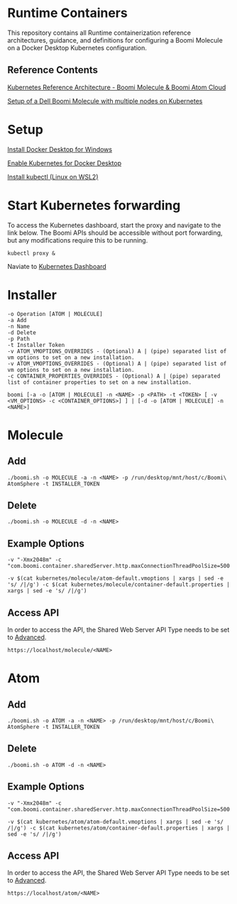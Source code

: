 # Runtime Containers

This repository contains all Runtime containerization reference architectures, guidance, and definitions for configuring a Boomi Molecule on a Docker Desktop Kubernetes configuration.

## Reference Contents

[Kubernetes Reference Architecture - Boomi Molecule & Boomi Atom Cloud](https://bitbucket.org/officialboomi/runtime-containers/src/master/Kubernetes/)

[Setup of a Dell Boomi Molecule with multiple nodes on Kubernetes](https://github.com/anthonyrabiaza/BoomiKubernetes)

# Setup

[Install Docker Desktop for Windows](https://hub.docker.com/editions/community/docker-ce-desktop-windows)

[Enable Kubernetes for Docker Desktop](https://docs.docker.com/desktop/kubernetes/)

[Install kubectl (Linux on WSL2)](https://kubernetes.io/docs/tasks/tools/install-kubectl-linux/)

# Start Kubernetes forwarding

To access the Kubernetes dashboard, start the proxy and navigate to the link below. 
The Boomi APIs should be accessible without port forwarding, but any modifications require this to be running.

```
kubectl proxy &
```

Naviate to [Kubernetes Dashboard](http://localhost:8001/api/v1/namespaces/kubernetes-dashboard/services/https:kubernetes-dashboard:/proxy/)

# Installer

```
-o Operation [ATOM | MOLECULE]
-a Add
-n Name
-d Delete
-p Path
-t Installer Token   
-v ATOM_VMOPTIONS_OVERRIDES - (Optional) A | (pipe) separated list of vm options to set on a new installation.                                                                                                                                                                                  -v ATOM_VMOPTIONS_OVERRIDES - (Optional) A | (pipe) separated list of vm options to set on a new installation.
-c CONTAINER_PROPERTIES_OVERRIDES - (Optional) A | (pipe) separated list of container properties to set on a new installation.

boomi [-a -o [ATOM | MOLECULE] -n <NAME> -p <PATH> -t <TOKEN> [ -v <VM_OPTIONS> -c <CONTAINER_OPTIONS>] ] | [-d -o [ATOM | MOLECULE] -n <NAME>]   
```

# Molecule

## Add

```
./boomi.sh -o MOLECULE -a -n <NAME> -p /run/desktop/mnt/host/c/Boomi\ AtomSphere -t INSTALLER_TOKEN
```

## Delete

```
./boomi.sh -o MOLECULE -d -n <NAME>
```

## Example Options
```
-v "-Xmx2048m" -c "com.boomi.container.sharedServer.http.maxConnectionThreadPoolSize=500|com.boomi.container.sharedServer.http.connector.authType=BASIC"

-v $(cat kubernetes/molecule/atom-default.vmoptions | xargs | sed -e 's/ /|/g') -c $(cat kubernetes/molecule/container-default.properties | xargs | sed -e 's/ /|/g')
```

## Access API

In order to access the API, the Shared Web Server API Type needs to be set to [Advanced](https://community.boomi.com/s/article/Authentication-Available-to-the-Shared-Web-Server#Advanced-API-Type).

```
https://localhost/molecule/<NAME>
```

# Atom

## Add

```
./boomi.sh -o ATOM -a -n <NAME> -p /run/desktop/mnt/host/c/Boomi\ AtomSphere -t INSTALLER_TOKEN
```

## Delete

```
./boomi.sh -o ATOM -d -n <NAME>
```

## Example Options
```
-v "-Xmx2048m" -c "com.boomi.container.sharedServer.http.maxConnectionThreadPoolSize=500|com.boomi.container.sharedServer.http.connector.authType=BASIC"

-v $(cat kubernetes/atom/atom-default.vmoptions | xargs | sed -e 's/ /|/g') -c $(cat kubernetes/atom/container-default.properties | xargs | sed -e 's/ /|/g')
```

## Access API

In order to access the API, the Shared Web Server API Type needs to be set to [Advanced](https://community.boomi.com/s/article/Authentication-Available-to-the-Shared-Web-Server#Advanced-API-Type).

```
https://localhost/atom/<NAME>
```